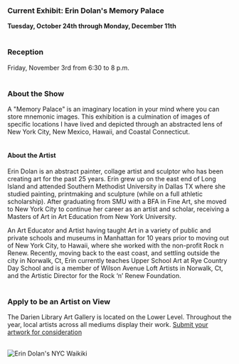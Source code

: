  <div class="row">
 <div class="col-md-8">

### Current Exhibit: Erin Dolan's Memory Palace

**Tuesday, October 24th through Monday, December 11th**
<br />
<br />

### Reception
Friday, November 3rd from 6:30 to 8 p.m.
<br />
<br />

### About the Show
A "Memory Palace" is an imaginary location in your mind where you can store mnemonic images. This exhibition is a culmination of images of specific locations I have lived and depicted through an abstracted lens of New York City, New Mexico, Hawaii, and Coastal Connecticut.  
<br />
 
#### About the Artist
Erin Dolan is an abstract painter, collage artist and sculptor who has been creating art for the past 25 years.  Erin grew up on the east end of Long Island and attended Southern Methodist University in Dallas TX where she studied painting, printmaking and sculpture (while on a full athletic scholarship). After graduating from SMU with a BFA in Fine Art, she moved to New York City to continue her career as an artist and scholar, receiving a Masters of Art in Art Education from New York University.

An Art Educator and Artist having taught Art in a variety of public and private schools and museums in Manhattan for 10 years prior to moving out of New York City, to Hawaii, where she worked with the non-profit Rock n Renew. Recently, moving back to the east coast, and settling outside the city in Norwalk, Ct, Erin currently teaches Upper School Art at Rye Country Day School and is a member of Wilson Avenue Loft Artists in Norwalk, Ct, and the Artistic Director for the Rock ‘n’ Renew Foundation.
<br />
<br />

### Apply to be an Artist on View 
The Darien Library Art Gallery is located on the Lower Level. Throughout the year, local artists across all mediums display their work. [Submit your artwork for consideration](/art-on-view-submission "Submit your artwork for consideration")
<br />
<br />

</div>
<div class="col-md-4">

<img class="img-responsive center-block" src="/uploads/departments/art_on_view/erin_dolan_NYC-waikiki.jpg" alt="Erin Dolan's NYC Waikiki" />
 
</div>
</div>